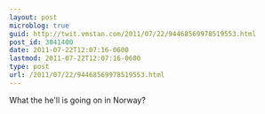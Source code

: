 ```yaml
---
layout: post
microblog: true
guid: http://twit.vmstan.com/2011/07/22/94468569978519553.html
post_id: 3041400
date: 2011-07-22T12:07:16-0600
lastmod: 2011-07-22T12:07:16-0600
type: post
url: /2011/07/22/94468569978519553.html
---
```

What the he'll is going on in Norway?

